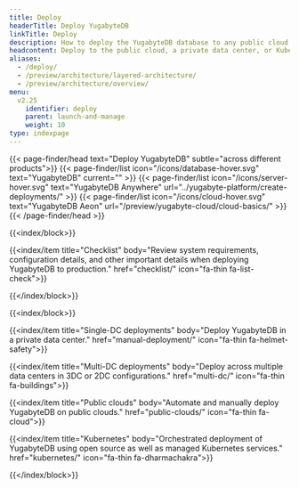 ```yaml
---
title: Deploy
headerTitle: Deploy YugabyteDB
linkTitle: Deploy
description: How to deploy the YugabyteDB database to any public cloud or private data center or Kubernetes. Includes checklist and manual deployment options as well.
headcontent: Deploy to the public cloud, a private data center, or Kubernetes
aliases:
  - /deploy/
  - /preview/architecture/layered-architecture/
  - /preview/architecture/overview/
menu:
  v2.25
    identifier: deploy
    parent: launch-and-manage
    weight: 10
type: indexpage
---
```


{{< page-finder/head text="Deploy YugabyteDB" subtle="across different products">}}
  {{< page-finder/list icon="/icons/database-hover.svg" text="YugabyteDB" current="" >}}
  {{< page-finder/list icon="/icons/server-hover.svg" text="YugabyteDB Anywhere" url="../yugabyte-platform/create-deployments/" >}}
  {{< page-finder/list icon="/icons/cloud-hover.svg" text="YugabyteDB Aeon" url="/preview/yugabyte-cloud/cloud-basics/" >}}
{{< /page-finder/head >}}

{{<index/block>}}

  {{<index/item
    title="Checklist"
    body="Review system requirements, configuration details, and other important details when deploying YugabyteDB to production."
    href="checklist/"
    icon="fa-thin fa-list-check">}}

{{</index/block>}}

{{<index/block>}}

  {{<index/item
    title="Single-DC deployments"
    body="Deploy YugabyteDB in a private data center."
    href="manual-deployment/"
    icon="fa-thin fa-helmet-safety">}}

  {{<index/item
    title="Multi-DC deployments"
    body="Deploy across multiple data centers in 3DC or 2DC configurations."
    href="multi-dc/"
    icon="fa-thin fa-buildings">}}

  {{<index/item
    title="Public clouds"
    body="Automate and manually deploy YugabyteDB on public clouds."
    href="public-clouds/"
    icon="fa-thin fa-cloud">}}

  {{<index/item
    title="Kubernetes"
    body="Orchestrated deployment of YugabyteDB using open source as well as managed Kubernetes services."
    href="kubernetes/"
    icon="fa-thin fa-dharmachakra">}}

{{</index/block>}}
